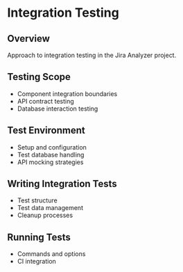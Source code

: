 # Integration Testing

## Overview

Approach to integration testing in the Jira Analyzer project.

## Testing Scope

- Component integration boundaries
- API contract testing
- Database interaction testing

## Test Environment

- Setup and configuration
- Test database handling
- API mocking strategies

## Writing Integration Tests

- Test structure
- Test data management
- Cleanup processes

## Running Tests

- Commands and options
- CI integration
